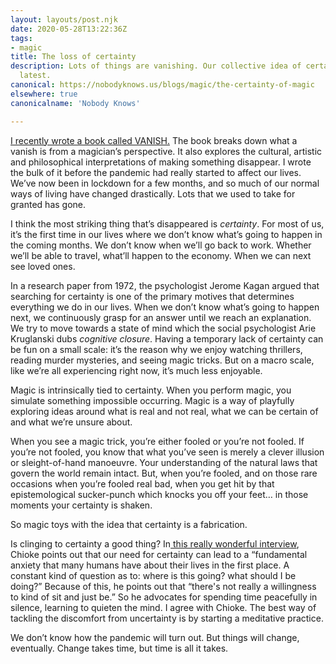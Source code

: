 ```yaml
---
layout: layouts/post.njk
date: 2020-05-28T13:22:36Z
tags:
- magic
title: The loss of certainty
description: Lots of things are vanishing. Our collective idea of certainty is the
  latest.
canonical: https://nobodyknows.us/blogs/magic/the-certainty-of-magic
elsewhere: true
canonicalname: 'Nobody Knows'

---
```


[I recently wrote a book called VANISH.](https://www.kickstarter.com/projects/p44v9n/make-100-vanish-limited-edition-book/) The book breaks down what a vanish is from a magician’s perspective. It also explores the cultural, artistic and philosophical interpretations of making something disappear. I wrote the bulk of it before the pandemic had really started to affect our lives. We’ve now been in lockdown for a few months, and so much of our normal ways of living have changed drastically. Lots that we used to take for granted has gone.

I think the most striking thing that’s disappeared is _certainty_. For most of us, it’s the first time in our lives where we don’t know what’s going to happen in the coming months. We don’t know when we’ll go back to work. Whether we’ll be able to travel, what’ll happen to the economy. When we can next see loved ones.

In a research paper from 1972, the psychologist Jerome Kagan argued that searching for certainty is one of the primary motives that determines everything we do in our lives. When we don’t know what’s going to happen next, we continuously grasp for an answer until we reach an explanation. We try to move towards a state of mind which the social psychologist Arie Kruglanski dubs _cognitive closure_. Having a temporary lack of certainty can be fun on a small scale: it’s the reason why we enjoy watching thrillers, reading murder mysteries, and seeing magic tricks. But on a macro scale, like we’re all experiencing right now, it’s much less enjoyable.

Magic is intrinsically tied to certainty. When you perform magic, you simulate something impossible occurring. Magic is a way of playfully exploring ideas around what is real and not real, what we can be certain of and what we’re unsure about.

When you see a magic trick, you’re either fooled or you’re not fooled. If you’re not fooled, you know that what you’ve seen is merely a clever illusion or sleight-of-hand manoeuvre. Your understanding of the natural laws that govern the world remain intact. But, when you’re fooled, and on those rare occasions when you’re fooled real bad, when you get hit by that epistemological sucker-punch which knocks you off your feet… in those moments your certainty is shaken.

So magic toys with the idea that certainty is a fabrication.

Is clinging to certainty a good thing? In[ this really wonderful interview](https://www.everythingisalive.com/episodes/chioke-grain-of-sand/), Chioke points out that our need for certainty can lead to a “fundamental anxiety that many humans have about their lives in the first place. A constant kind of question as to: where is this going? what should I be doing?” Because of this, he points out that “there's not really a willingness to kind of sit and just be.” So he advocates for spending time peacefully in silence, learning to quieten the mind. I agree with Chioke. The best way of tackling the discomfort from uncertainty is by starting a meditative practice.

We don’t know how the pandemic will turn out. But things will change, eventually. Change takes time, but time is all it takes.